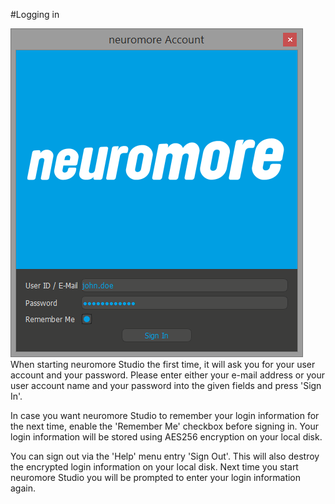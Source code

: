 #Logging in

![Login Window](../neuromoreStudio/Images/Basics/Login.png)
When starting neuromore Studio the first time, it will ask you for your user account and your password. Please enter either your e-mail address or your user account name and your password into the given fields and press 'Sign In'.

In case you want neuromore Studio to remember your login information for the next time, enable the 'Remember Me' checkbox before signing in. Your login information will be stored using AES256 encryption on your local disk.

You can sign out via the 'Help' menu entry 'Sign Out'. This will also destroy the encrypted login information on your local disk. Next time you start neuromore Studio you will be prompted to enter your login information again.
